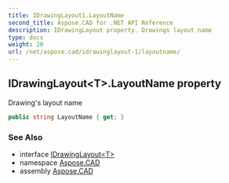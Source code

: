```yaml
---
title: IDrawingLayout1.LayoutName
second_title: Aspose.CAD for .NET API Reference
description: IDrawingLayout property. Drawings layout name
type: docs
weight: 20
url: /net/aspose.cad/idrawinglayout-1/layoutname/
---
```

## IDrawingLayout&lt;T&gt;.LayoutName property

Drawing's layout name

```csharp
public string LayoutName { get; }
```

### See Also

* interface [IDrawingLayout&lt;T&gt;](../)
* namespace [Aspose.CAD](../../../aspose.cad/)
* assembly [Aspose.CAD](../../../)


